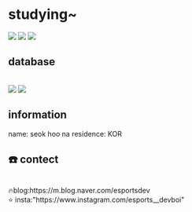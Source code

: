 <h1>studying~</h1>

<img src="https://img.shields.io/badge/node.js-339933?style=flat-square&logo=node.js&logoColor=white"/></a>
<img src="https://img.shields.io/badge/js-F7DF1E?style=flat-square&logo=js&logoColor=white"/></a>
<img src="https://img.shields.io/badge/springboot-6DB33F?style=flat-square&logo=springboot&logoColor=white"/></a>


<h2> database</h2>
<br>
<img src="https://img.shields.io/badge/mysql-4479A1?style=flat-square&logo=mysql&logoColor=white"/></a> 
<img src="https://img.shields.io/badge/MongoDB-47A248?style=flat-square&logo=MongoDB&logoColor=white"/></a>


<h2> information</h2>
name: seok hoo na
residence: KOR

 <h2>☎️ contect</h2>
<br>
  🔥blog:https://m.blog.naver.com/esportsdev
 </br>
    ⭐ insta:"https://www.instagram.com/esports__devboi"
 



